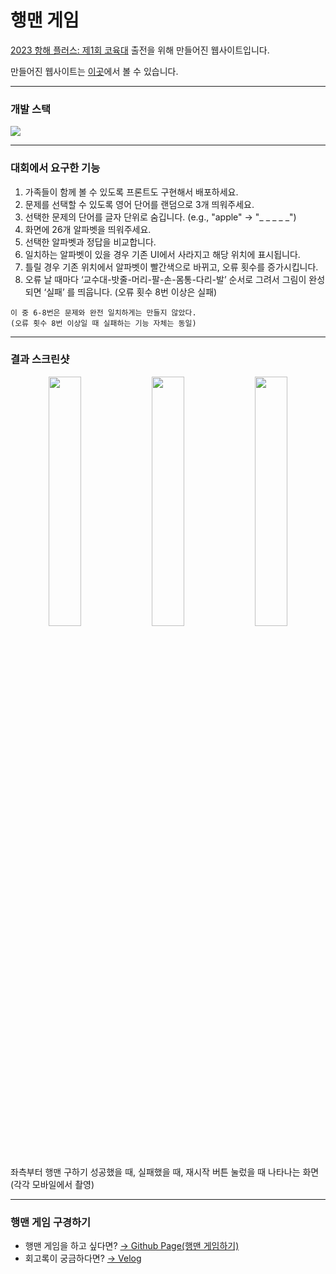 # 행맨 게임
[2023 항해 플러스: 제1회 코육대](https://hanghaeplus-coyukdae.oopy.io/#1b467c7185e94a3295dc4a72a05ea3b2) 출전을 위해 만들어진 웹사이트입니다.

만들어진 웹사이트는 [이곳](https://hongyeseul.github.io/hangman-1st-coyukdae/)에서 볼 수 있습니다.

---
### 개발 스택
<img src="https://img.shields.io/badge/React-61DAFB?style=flat-square&logo=React&logoColor=white"/>

---
### 대회에서 요구한 기능
1. 가족들이 함께 볼 수 있도록 프론트도 구현해서 배포하세요.
2. 문제를 선택할 수 있도록 영어 단어를 랜덤으로 3개 띄워주세요.
3. 선택한 문제의 단어를 글자 단위로 숨깁니다. (e.g., "apple" -> "_ _ _ _ _")
4. 화면에 26개 알파벳을 띄워주세요.
5. 선택한 알파벳과 정답을 비교합니다.
6. 일치하는 알파벳이 있을 경우 기존 UI에서 사라지고 해당 위치에 표시됩니다.
7. 틀릴 경우 기존 위치에서 알파벳이 빨간색으로 바뀌고, 오류 횟수를 증가시킵니다.
8. 오류 날 때마다 ‘교수대-밧줄-머리-팔-손-몸통-다리-발’ 순서로 그려서 그림이 완성되면 ‘실패’ 를 띄웁니다. (오류 횟수 8번 이상은 실패)

``` 
이 중 6-8번은 문제와 완전 일치하게는 만들지 않았다.
(오류 횟수 8번 이상일 때 실패하는 기능 자체는 동일)
```

---

### 결과 스크린샷

<!-- ![성공](https://github.com/HongYeseul/hangman-1st-coyukdae/assets/50395809/2a263348-5fad-414e-8226-4fdbc6a5ef6a)
![재시작](https://github.com/HongYeseul/hangman-1st-coyukdae/assets/50395809/10e93613-4233-4d50-ae7f-6eea3f7512a6)
![실패](https://github.com/HongYeseul/hangman-1st-coyukdae/assets/50395809/f6bf7a9c-fc3a-4fef-912e-2d4bb7194dbc) -->


<p align="center">
  <img src="https://github.com/HongYeseul/hangman-1st-coyukdae/assets/50395809/2a263348-5fad-414e-8226-4fdbc6a5ef6a" align="center" width="32%">
  <img src="https://github.com/HongYeseul/hangman-1st-coyukdae/assets/50395809/f6bf7a9c-fc3a-4fef-912e-2d4bb7194dbc" align="center" width="32%">
  <img src="https://github.com/HongYeseul/hangman-1st-coyukdae/assets/50395809/10e93613-4233-4d50-ae7f-6eea3f7512a6" align="center" width="32%">
</p>


좌측부터 행맨 구하기 성공했을 때, 실패했을 때, 재시작 버튼 눌렀을 때 나타나는 화면(각각 모바일에서 촬영)

---
### 행맨 게임 구경하기
- 행맨 게임을 하고 싶다면?
	[→ Github Page(행맨 게임하기)](https://hongyeseul.github.io/hangman-1st-coyukdae/)
- 회고록이 궁금하다면?
	[→ Velog](https://velog.io/@yeseul/%ED%86%A0%EC%9D%B4%ED%94%84%EB%A1%9C%EC%A0%9D%ED%8A%B8-%ED%95%AD%ED%95%B4-%ED%94%8C%EB%9F%AC%EC%8A%A4-%EC%A0%9C1%ED%9A%8C-%EC%BD%94%EC%9C%A1%EB%8C%80-%ED%96%89%EB%A7%A8-%EB%A7%8C%EB%93%A4%EA%B8%B0)

